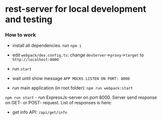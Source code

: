 # rest-server for local development and testing

### How to work

* install all dependencies. run `npm i`

* edit `webpack/dev.config.ts`: change `devServer`->`proxy`->`target` to `http://localhost:8000`

* run `start`

* wait until show message `APP MOCKS LISTEN ON PORT: 8000`

* run main application (in root folder): `npm run webpack:start` 

`npm run start` - run ExpressJs-server on port 8000. Server send response on GET- or POST- request. List of responses is here:

* get info API: `/api/get/info`
